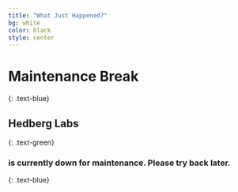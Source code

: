 ```yaml
---
title: "What Just Happened?"
bg: white
color: black
style: center
---
```


# Maintenance Break
{: .text-blue}

<span class="fa-stack subtlecircle" style="font-size:100px; background:rgba(255,166,0,0.1)">
  <i class="fa fa-square-o fa-stack-4x"></i>
  <i class="fa fa-wrench fa-stack-2x"></i>
</span>

## Hedberg Labs 
{: .text-green}

### is currently down for maintenance. Please try back later.
{: .text-blue}

